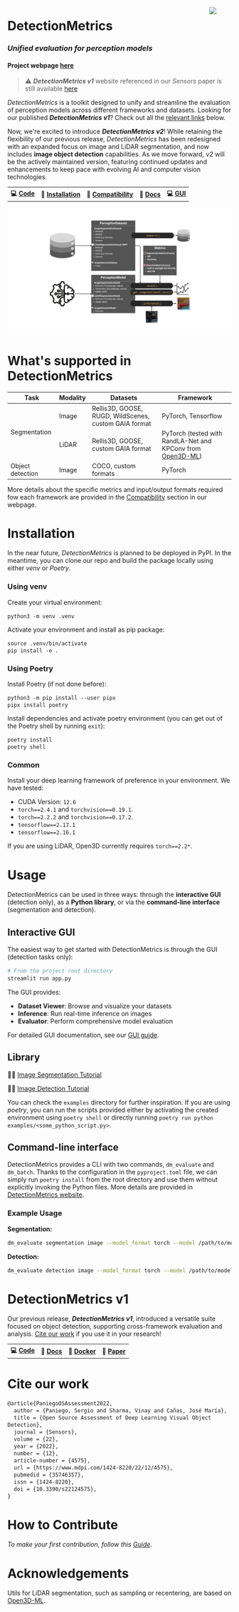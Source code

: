 <a href="https://mmg-ai.com/en/"><img src="https://jderobot.github.io/assets/images/logo.png" width="50" align="right" /></a>

# DetectionMetrics
### _Unified evaluation for perception models_

#### Project webpage [here](https://jderobot.github.io/DetectionMetrics)

>&#9888;&#65039; ***DetectionMetrics v1*** website referenced in our *Sensors* paper is still available [here](https://jderobot.github.io/DetectionMetrics/v1)

*DetectionMetrics* is a toolkit designed to unify and streamline the evaluation of perception models across different frameworks and datasets. Looking for our published ***DetectionMetrics v1***? Check out all the [relevant links](#v1) below.

Now, we're excited to introduce ***DetectionMetrics v2***! While retaining the flexibility of our previous release, *DetectionMetrics* has been redesigned with an expanded focus on image and LiDAR segmentation, and now includes **image object detection** capabilities. As we move forward, *v2* will be the actively maintained version, featuring continued updates and enhancements to keep pace with evolving AI and computer vision technologies.

<table style='font-size:100%; margin: auto;'>
  <tr>
    <th>&#128187; <a href="https://github.com/JdeRobot/DetectionMetrics">Code</a></th>
    <th>&#128295; <a href="https://jderobot.github.io/DetectionMetrics/v2/installation">Installation</a></th>
    <th>&#129513; <a href="https://jderobot.github.io/DetectionMetrics/v2/compatibility">Compatibility</a></th>
    <th>&#128214; <a href="https://jderobot.github.io/DetectionMetrics/py_docs/_build/html/index.html">Docs</a></th>
    <th>&#128187; <a href="https://jderobot.github.io/DetectionMetrics/v2/gui">GUI</a></th>
  </tr>
</table>

![diagram](docs/assets/images/detectionmetricsv2_diagram.png)

# What's supported in DetectionMetrics

<table><thead>
  <tr>
    <th>Task</th>
    <th>Modality</th>
    <th>Datasets</th>
    <th>Framework</th>
  </tr></thead>
<tbody>
  <tr>
    <td rowspan="2">Segmentation</td>
    <td>Image</td>
    <td>Rellis3D, GOOSE, RUGD, WildScenes, custom GAIA format</td>
    <td>PyTorch, Tensorflow</td>
  </tr>
  <tr>
    <td>LiDAR</td>
    <td>Rellis3D, GOOSE, custom GAIA format</td>
    <td>PyTorch (tested with RandLA-Net and KPConv from <a href="https://github.com/isl-org/Open3D-ML">Open3D-ML</a>)</td>  </tr>
  <tr>
    <td>Object detection</td>
    <td>Image</td>
    <td>COCO, custom formats</td>
    <td>PyTorch</td>
  </tr>
</tbody>
</table>

More details about the specific metrics and input/output formats required fow each framework are provided in the [Compatibility](https://jderobot.github.io/DetectionMetrics/v2/compatibility/) section in our webpage.


# Installation
In the near future, *DetectionMetrics* is planned to be deployed in PyPI. In the meantime, you can clone our repo and build the package locally using either *venv* or *Poetry*.

### Using venv
Create your virtual environment:
```
python3 -m venv .venv
```

Activate your environment and install as pip package:
```
source .venv/bin/activate
pip install -e .
```

### Using Poetry

Install Poetry (if not done before):
```
python3 -m pip install --user pipx
pipx install poetry
```

Install dependencies and activate poetry environment (you can get out of the Poetry shell by running `exit`):
```
poetry install
poetry shell
```

### Common
Install your deep learning framework of preference in your environment. We have tested:
- CUDA Version: `12.6`
- `torch==2.4.1` and `torchvision==0.19.1`.
- `torch==2.2.2` and `torchvision==0.17.2`.
- `tensorflow==2.17.1`
- `tensorflow==2.16.1`

If you are using LiDAR, Open3D currently requires `torch==2.2*`.

# Usage
DetectionMetrics can be used in three ways: through the **interactive GUI** (detection only), as a **Python library**, or via the **command-line interface** (segmentation and detection).

## Interactive GUI
The easiest way to get started with DetectionMetrics is through the GUI (detection tasks only):

```bash
# From the project root directory
streamlit run app.py
```

The GUI provides:
- **Dataset Viewer**: Browse and visualize your datasets
- **Inference**: Run real-time inference on images
- **Evaluator**: Perform comprehensive model evaluation

For detailed GUI documentation, see our [GUI guide](https://jderobot.github.io/DetectionMetrics/v2/gui).

## Library

🧑‍🏫️ [Image Segmentation Tutorial](https://github.com/JdeRobot/DetectionMetrics/blob/master/examples/tutorial_image_segmentation.ipynb)

🧑‍🏫️ [Image Detection Tutorial](https://github.com/JdeRobot/DetectionMetrics/blob/master/examples/tutorial_image_detection.ipynb)

You can check the `examples` directory for further inspiration. If you are using *poetry*, you can run the scripts provided either by activating the created environment using `poetry shell` or directly running `poetry run python examples/<some_python_script.py>`.

## Command-line interface
DetectionMetrics provides a CLI with two commands, `dm_evaluate` and `dm_batch`. Thanks to the configuration in the `pyproject.toml` file, we can simply run `poetry install` from the root directory and use them without explicitly invoking the Python files. More details are provided in [DetectionMetrics website](https://jderobot.github.io/DetectionMetrics/v2/usage/#command-line-interface).

### Example Usage
**Segmentation:**
```bash
dm_evaluate segmentation image --model_format torch --model /path/to/model.pt --model_ontology /path/to/ontology.json --model_cfg /path/to/cfg.json --dataset_format rellis3d --dataset_dir /path/to/dataset --dataset_ontology /path/to/ontology.json --out_fname /path/to/results.csv
```

**Detection:**
```bash
dm_evaluate detection image --model_format torch --model /path/to/model.pt --model_ontology /path/to/ontology.json --model_cfg /path/to/cfg.json --dataset_format coco --dataset_dir /path/to/coco/dataset --out_fname /path/to/results.csv
```

<h1 id="v1">DetectionMetrics v1</h1>

Our previous release, ***DetectionMetrics v1***, introduced a versatile suite focused on object detection, supporting cross-framework evaluation and analysis. [Cite our work](#cite) if you use it in your research!

<table style='font-size:100%'>
  <tr>
    <th>&#128187; <a href="https://github.com/JdeRobot/DetectionMetrics/releases/tag/v1.0.0">Code</a></th>
    <th>&#128214; <a href="https://jderobot.github.io/DetectionMetrics/v1">Docs</a></th>
    <th>&#128011; <a href="https://hub.docker.com/r/jderobot/detection-metrics">Docker</a></th>
    <th>&#128240; <a href="https://www.mdpi.com/1424-8220/22/12/4575">Paper</a></th>
  </tr>
</table>

<h1 id="cite">Cite our work</h1>

```
@article{PaniegoOSAssessment2022,
  author = {Paniego, Sergio and Sharma, Vinay and Cañas, José María},
  title = {Open Source Assessment of Deep Learning Visual Object Detection},
  journal = {Sensors},
  volume = {22},
  year = {2022},
  number = {12},
  article-number = {4575},
  url = {https://www.mdpi.com/1424-8220/22/12/4575},
  pubmedid = {35746357},
  issn = {1424-8220},
  doi = {10.3390/s22124575},
}
```
# How to Contribute
_To make your first contribution, follow this [Guide](https://github.com/JdeRobot/DetectionMetrics/blob/master/CONTRIBUTING.md)._

# Acknowledgements
Utils for LiDAR segmentation, such as sampling or recentering, are based on [Open3D-ML](https://github.com/isl-org/Open3D-ML).
